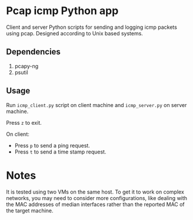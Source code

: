 # Pcap icmp Python app
Client and server Python scripts for sending and logging icmp packets using pcap. Designed according to Unix based systems.





## Dependencies
1. pcapy-ng
2. psutil

## Usage
Run `icmp_client.py` script on client machine and `icmp_server.py` on server machine.

Press `z` to exit.

On client:
- Press `p` to send a ping request.
- Press `t` to send a time stamp request.

# Notes
It is tested using two VMs on the same host. To get it to work on complex networks, you may need to consider more configurations, like dealing with the MAC addresses of median interfaces rather than the reported MAC of the target machine.
